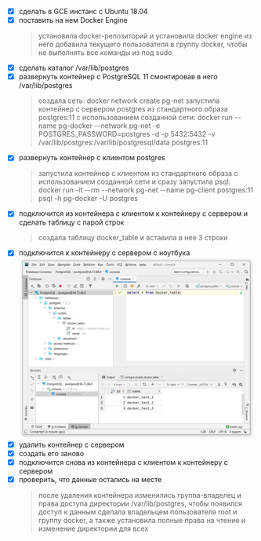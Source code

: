 - [x] сделать в GCE инстанс с Ubuntu 18.04
- [x] поставить на нем Docker Engine
  > установила docker-репозиторий и установила docker engine из него
  > добавила текущего пользователя в группу docker, чтобы не выполнять все команды из под sudo
- [x] сделать каталог /var/lib/postgres
- [x] развернуть контейнер с PostgreSQL 11 смонтировав в него /var/lib/postgres
  > создала сеть: docker network create pg-net
  > запустила контейнер с сервером postgres из стандартного образа postgres:11 с использованием созданной сети: docker run --name pg-docker --network pg-net -e POSTGRES_PASSWORD=postgres -d -p 5432:5432 -v
/var/lib/postgres:/var/lib/postgresql/data postgres:11
- [x] развернуть контейнер с клиентом postgres
  > запустила контейнер с клиентом из стандартного образа с использованием созданной сети и сразу запустила psql: docker run -it --rm --network pg-net --name pg-client postgres:11 psql -h pg-docker -U postgres
- [x] подключится из контейнера с клиентом к контейнеру с сервером и сделать
таблицу с парой строк
  > создала таблицу docker_table и вставила в нее 3 строки
- [x] подключится к контейнеру с сервером с ноутбука
![alt text](https://github.com/olga-avdeeva/otus-postgresql/blob/master/hw2-2.png)
- [x] удалить контейнер с сервером
- [x] создать его заново
- [x] подключится снова из контейнера с клиентом к контейнеру с сервером
- [x] проверить, что данные остались на месте
  > после удаления контейнера изменились группа-владелец и права доступа директории /var/lib/postgres, чтобы появился доступ к данным сделала владельцем пользователя root и группу docker, а также установила полные права на чтение и изменение директории для всех
